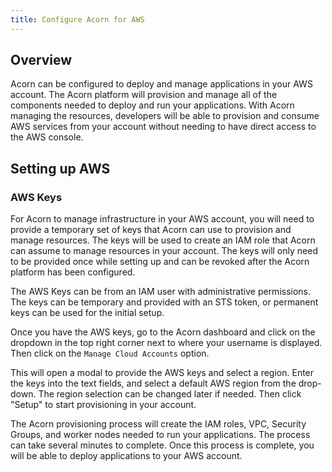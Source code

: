 ```yaml
---
title: Configure Acorn for AWS
---
```


## Overview

Acorn can be configured to deploy and manage applications in your AWS account. The Acorn platform will provision and manage all of the components needed to deploy and run your applications. With Acorn managing the resources, developers will be able to provision and consume AWS services from your account without needing to have direct access to the AWS console.

## Setting up AWS

### AWS Keys

For Acorn to manage infrastructure in your AWS account, you will need to provide a temporary set of keys that Acorn can use to provision and manage resources. The keys will be used to create an IAM role that Acorn can assume to manage resources in your account. The keys will only need to be provided once while setting up and can be revoked after the Acorn platform has been configured.

The AWS Keys can be from an IAM user with administrative permissions. The keys can be temporary and provided with an STS token, or permanent keys can be used for the initial setup.

Once you have the AWS keys, go to the Acorn dashboard and click on the dropdown in the top right corner next to where your username is displayed. Then click on the `Manage Cloud Accounts` option.

This will open a modal to provide the AWS keys and select a region. Enter the keys into the text fields, and select a default AWS region from the drop-down. The region selection can be changed later if needed. Then click "Setup" to start provisioning in your account.

The Acorn provisioning process will create the IAM roles, VPC, Security Groups, and worker nodes needed to run your applications. The process can take several minutes to complete. Once this process is complete, you will be able to deploy applications to your AWS account.

